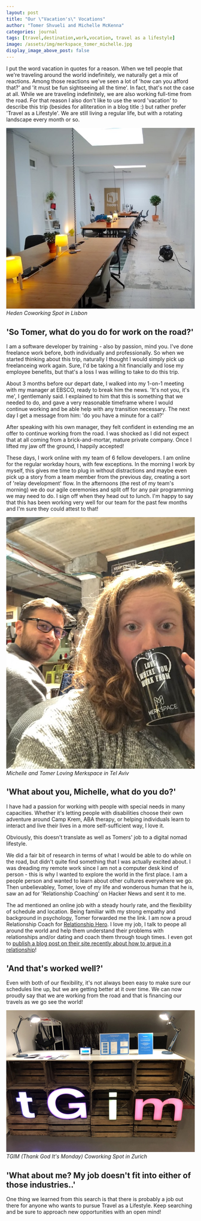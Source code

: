 ```yaml
---
layout: post
title: "Our \"Vacation's\" Vocations"
author: "Tomer Shvueli and Michelle McKenna"
categories: journal
tags: [travel,destination,work,vocation, travel as a lifestyle]
image: /assets/img/merkspace_tomer_michelle.jpg
display_image_above_post: false
---
```


I put the word vacation in quotes for a reason. When we tell people that we're traveling around the world indefinitely, we naturally get a mix of reactions. Among those reactions we've seen a lot of 'how can you afford that?' and 'it must be fun sightseeing all the time'. In fact, that's not the case at all. While we are traveling indefinitely, we are also working full-time from the road. For that reason I also don't like to use the word 'vacation' to describe this trip (besides for alliteration in a blog title :) but rather prefer 'Travel as a Lifestyle'. We are still living a regular life, but with a rotating landscape every month or so. 

![Heden Coworking Spot in Lisbon](/assets/img/heden.jpg "Heden Coworking Spot in Lisbon")
*Heden Coworking Spot in Lisbon*

## 'So Tomer, what do you do for work on the road?'
I am a software developer by training - also by passion, mind you. I've done freelance work before, both individually and professionally. So when we started thinking about this trip, naturally I thought I would simply pick up freelanceing work again. Sure, I'd be taking a hit financially and lose my employee benefits, but that's a loss I was willing to take to do this trip. 

About 3 months before our depart date, I walked into my 1-on-1 meeting with my manager at EBSCO, ready to break him the news. 'It's not you, it's me', I gentlemanly said. I explained to him that this is something that we needed to do, and gave a very reasonable timeframe where I would continue working and be able help with any transition necessary. The next day I get a message from him: 'do you have a minute for a call?' 

After speaking with his own manager, they felt confident in extending me an offer to continue working from the road. I was shocked as I did not expect that at all coming from a brick-and-mortar, mature private company. Once I lifted my jaw off the ground, I happily accepted! 

These days, I work online with my team of 6 fellow developers. I am online for the regular workday hours, with few exceptions. In the morning I work by myself, this gives me time to plug in without distractions and maybe even pick up a story from a team member from the previous day, creating a sort of 'relay development' flow. In the afternoons (the rest of my team's morning) we do our agile ceremonies and split off for any pair programming we may need to do. I sign off when they head out to lunch. I'm happy to say that this has been working very well for our team for the past few months and I'm sure they could attest to that! 

![Michelle and Tomer Loving Merkspace in Tel Aviv](/assets/img/merkspace_tomer_michelle.jpg "Michelle and Tomer Loving Merkspace")
*Michelle and Tomer Loving Merkspace in Tel Aviv*

## 'What about you, Michelle, what do you do?'
I have had a passion for working with people with special needs in many capacities. Whether it's letting people with disabilities choose their own adventure around Camp Krem, ABA therapy, or helping individuals learn to interact and live their lives in a more self-sufficient way, I love it. 

Obviously, this doesn't translate as well as Tomers' job to a digital nomad lifestyle. 

We did a fair bit of research in terms of what I would be able to do while on the road, but didn't quite find something that I was actually excited about. I was dreading my remote work since I am not a computer desk kind of person - this is why I wanted to explore the world in the first place.  I am a people person and wanted to learn about other cultures everywhere we go. Then unbelievabley, Tomer, love of my life and wonderous human that he is, saw an ad for 'Relationship Coaching' on Hacker News and sent it to me. 

The ad mentioned an online job with a steady hourly rate, and the flexibility of schedule and location. Being familiar with my strong empathy and background in psychology, Tomer forwarded me the link. I am now a proud Relationship Coach for [Relationship Hero](https://relationshiphero.com). I love my job, I talk to peope all around the world and help them understand their problems with relationships and/or dating and coach them through tough times. I even got to [publish a blog post on their site recently about how to argue in a relationship](https://relationshiphero.com/blog/how-to-argue-in-relationships-right-way)! 

## 'And that's worked well?'
Even with both of our flexibility, it's not always been easy to make sure our schedules line up, but we are getting better at it over time. We can now proudly say that we are working from the road and that is financing our travels as we go see the world! 

![TGIM (Thank God It's Monday) Coworking Spot in Zurich](/assets/img/tgim.jpg "TGIM (Thank God It's Monday) Coworking Spot in Zurich")
*TGIM (Thank God It's Monday) Coworking Spot in Zurich*

## 'What about me? My job doesn't fit into either of those industries..'
One thing we learned from this search is that there is probably a job out there for anyone who wants to pursue Travel as a Lifestyle. Keep searching and be sure to approach new opportunities with an open mind! 
